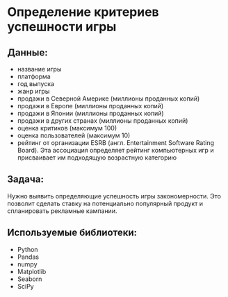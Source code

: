 # Определение критериев успешности игры

## Данные:

- название игры
- платформа
- год выпуска
- жанр игры
- продажи в Северной Америке (миллионы проданных копий)
- продажи в Европе (миллионы проданных копий)
- продажи в Японии (миллионы проданных копий)
- продажи в других странах (миллионы проданных копий)
- оценка критиков (максимум 100)
- оценка пользователей (максимум 10)
- рейтинг от организации ESRB (англ. Entertainment Software Rating Board). Эта ассоциация определяет рейтинг компьютерных игр и присваивает им подходящую возрастную категорию


## Задача:

Нужно выявить определяющие успешность игры закономерности. Это позволит сделать ставку на потенциально популярный продукт и спланировать рекламные кампании.

## Используемые библиотеки:
- Python
- Pandas
- numpy
- Matplotlib
- Seaborn
- SciPy

